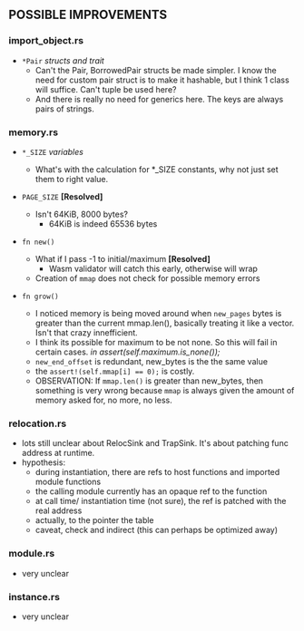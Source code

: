 ## POSSIBLE IMPROVEMENTS
### import_object.rs
- `*Pair` _structs and trait_
    * Can't the Pair, BorrowedPair structs be made simpler. I know the need for custom pair struct is to make it hashable, but I think 1 class will suffice. Can't tuple be used here?
    * And there is really no need for generics here. The keys are always pairs of strings.

### memory.rs
- `*_SIZE` _variables_
    * What's with the calculation for *_SIZE constants, why not just set them to right value.

- `PAGE_SIZE` **[Resolved]**
    * Isn't 64KiB, 8000 bytes?
        * 64KiB is indeed 65536 bytes

- `fn new()`
    * What if I pass -1 to initial/maximum **[Resolved]**
        * Wasm validator will catch this early, otherwise will wrap
    * Creation of `mmap` does not check for possible memory errors

- `fn grow()`
    * I noticed memory is being moved around when `new_pages` bytes is greater than the current mmap.len(), basically treating it like a vector. Isn't that crazy innefficient.
    * I think its possible for maximum to be not none. So this will fail in certain cases. _in assert(self.maximum.is_none());_
    * `new_end_offset` is redundant, new_bytes is the the same value
    * the `assert!(self.mmap[i] == 0);` is costly.
    * OBSERVATION: If `mmap.len()` is greater than new_bytes, then something is very wrong because `mmap` is always given the amount of memory asked for, no more, no less.

### relocation.rs
- lots still unclear about RelocSink and TrapSink. It's about patching func address at runtime.
- hypothesis:
    * during instantiation, there are refs to host functions and imported module functions
    * the calling module currently has an opaque ref to the function
    * at call time/ instantiation time (not sure), the ref is patched with the real address
    * actually, to the pointer the table
    * caveat, check and indirect (this can perhaps be optimized away)


### module.rs
- very unclear

### instance.rs
- very unclear
